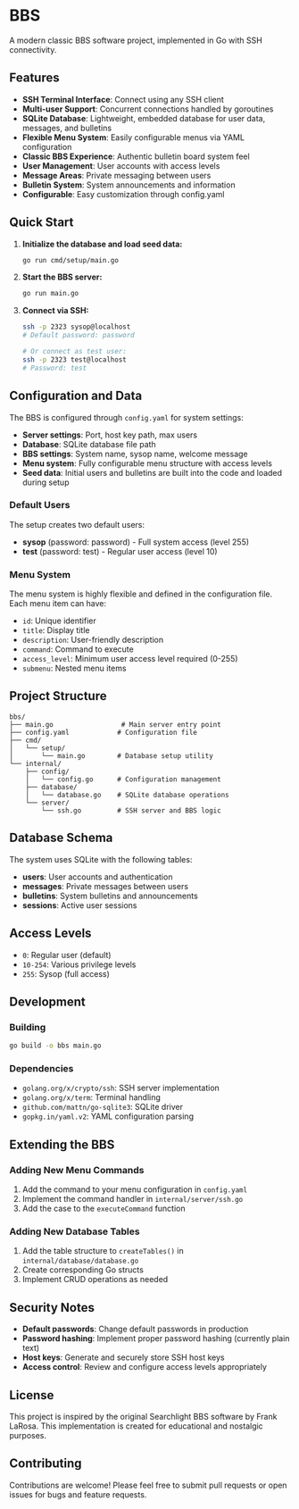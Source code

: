 # BBS

A modern classic BBS software project, implemented in Go with SSH connectivity.

## Features

-   **SSH Terminal Interface**: Connect using any SSH client
-   **Multi-user Support**: Concurrent connections handled by goroutines
-   **SQLite Database**: Lightweight, embedded database for user data, messages, and bulletins
-   **Flexible Menu System**: Easily configurable menus via YAML configuration
-   **Classic BBS Experience**: Authentic bulletin board system feel
-   **User Management**: User accounts with access levels
-   **Message Areas**: Private messaging between users
-   **Bulletin System**: System announcements and information
-   **Configurable**: Easy customization through config.yaml

## Quick Start

1. **Initialize the database and load seed data:**

    ```bash
    go run cmd/setup/main.go
    ```

2. **Start the BBS server:**

    ```bash
    go run main.go
    ```

3. **Connect via SSH:**

    ```bash
    ssh -p 2323 sysop@localhost
    # Default password: password

    # Or connect as test user:
    ssh -p 2323 test@localhost
    # Password: test
    ```

## Configuration and Data

The BBS is configured through `config.yaml` for system settings:

-   **Server settings**: Port, host key path, max users
-   **Database**: SQLite database file path
-   **BBS settings**: System name, sysop name, welcome message
-   **Menu system**: Fully configurable menu structure with access levels
-   **Seed data**: Initial users and bulletins are built into the code and loaded during setup

### Default Users

The setup creates two default users:

-   **sysop** (password: password) - Full system access (level 255)
-   **test** (password: test) - Regular user access (level 10)

### Menu System

The menu system is highly flexible and defined in the configuration file. Each menu item can have:

-   `id`: Unique identifier
-   `title`: Display title
-   `description`: User-friendly description
-   `command`: Command to execute
-   `access_level`: Minimum user access level required (0-255)
-   `submenu`: Nested menu items

## Project Structure

```
bbs/
├── main.go                 # Main server entry point
├── config.yaml            # Configuration file
├── cmd/
│   └── setup/
│       └── main.go        # Database setup utility
└── internal/
    ├── config/
    │   └── config.go      # Configuration management
    ├── database/
    │   └── database.go    # SQLite database operations
    └── server/
        └── ssh.go         # SSH server and BBS logic
```

## Database Schema

The system uses SQLite with the following tables:

-   **users**: User accounts and authentication
-   **messages**: Private messages between users
-   **bulletins**: System bulletins and announcements
-   **sessions**: Active user sessions

## Access Levels

-   `0`: Regular user (default)
-   `10-254`: Various privilege levels
-   `255`: Sysop (full access)

## Development

### Building

```bash
go build -o bbs main.go
```

### Dependencies

-   `golang.org/x/crypto/ssh`: SSH server implementation
-   `golang.org/x/term`: Terminal handling
-   `github.com/mattn/go-sqlite3`: SQLite driver
-   `gopkg.in/yaml.v2`: YAML configuration parsing

## Extending the BBS

### Adding New Menu Commands

1. Add the command to your menu configuration in `config.yaml`
2. Implement the command handler in `internal/server/ssh.go`
3. Add the case to the `executeCommand` function

### Adding New Database Tables

1. Add the table structure to `createTables()` in `internal/database/database.go`
2. Create corresponding Go structs
3. Implement CRUD operations as needed

## Security Notes

-   **Default passwords**: Change default passwords in production
-   **Password hashing**: Implement proper password hashing (currently plain text)
-   **Host keys**: Generate and securely store SSH host keys
-   **Access control**: Review and configure access levels appropriately

## License

This project is inspired by the original Searchlight BBS software by Frank LaRosa. This implementation is created for educational and nostalgic purposes.

## Contributing

Contributions are welcome! Please feel free to submit pull requests or open issues for bugs and feature requests.
